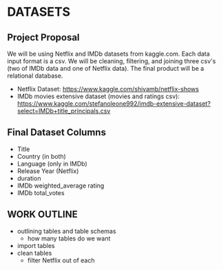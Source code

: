 # DATASETS

## Project Proposal
We will be using Netflix and IMDb datasets from kaggle.com. Each data input format is a csv. We will be cleaning, filtering, and joining three csv's (two of IMDb data and one of Netflix data). The final product will be a relational database.
* Netflix Dataset: https://www.kaggle.com/shivamb/netflix-shows 
* IMDb movies extensive dataset (movies and ratings csv): https://www.kaggle.com/stefanoleone992/imdb-extensive-dataset?select=IMDb+title_principals.csv 

## Final Dataset Columns
* Title
* Country (in both)
* Language (only in IMDb) 
* Release Year (Netflix)
* duration
* IMDb weighted_average rating
* IMDb total_votes

## WORK OUTLINE
* outlining tables and table schemas
    * how many tables do we want
* import tables
* clean tables
    * filter Netflix out of each
